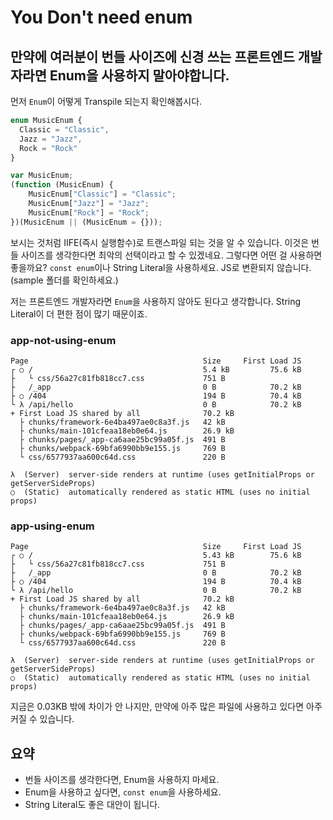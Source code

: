 # You Don't need enum

## 만약에 여러분이 번들 사이즈에 신경 쓰는 프론트엔드 개발자라면 Enum을 사용하지 말아야합니다.

먼저 `Enum`이 어떻게 Transpile 되는지 확인해봅시다.

```ts
enum MusicEnum {
  Classic = "Classic",
  Jazz = "Jazz",
  Rock = "Rock"
}
```

```js
var MusicEnum;
(function (MusicEnum) {
    MusicEnum["Classic"] = "Classic";
    MusicEnum["Jazz"] = "Jazz";
    MusicEnum["Rock"] = "Rock";
})(MusicEnum || (MusicEnum = {}));
```

보시는 것처럼 IIFE(즉시 실행함수)로 트랜스파일 되는 것을 알 수 있습니다. 이것은 번들 사이즈를 생각한다면 최악의 선택이라고 할 수 있겠네요. 그렇다면 어떤 걸 사용하면 좋을까요? `const enum`이나 String Literal을 사용하세요. JS로 변환되지 않습니다.(sample 폴더를 확인하세요.)

저는 프론트엔드 개발자라면 `Enum`을 사용하지 않아도 된다고 생각합니다. String Literal이 더 편한 점이 많기 때문이죠. 

### app-not-using-enum

```
Page                                       Size     First Load JS
┌ ○ /                                      5.4 kB         75.6 kB
├   └ css/56a27c81fb818cc7.css             751 B
├   /_app                                  0 B            70.2 kB
├ ○ /404                                   194 B          70.4 kB
└ λ /api/hello                             0 B            70.2 kB
+ First Load JS shared by all              70.2 kB
  ├ chunks/framework-6e4ba497ae0c8a3f.js   42 kB
  ├ chunks/main-101cfeaa18eb0e64.js        26.9 kB
  ├ chunks/pages/_app-ca6aae25bc99a05f.js  491 B
  ├ chunks/webpack-69bfa6990bb9e155.js     769 B
  └ css/6577937aa600c64d.css               220 B

λ  (Server)  server-side renders at runtime (uses getInitialProps or getServerSideProps)
○  (Static)  automatically rendered as static HTML (uses no initial props)
```

### app-using-enum

```
Page                                       Size     First Load JS
┌ ○ /                                      5.43 kB        75.6 kB
├   └ css/56a27c81fb818cc7.css             751 B
├   /_app                                  0 B            70.2 kB
├ ○ /404                                   194 B          70.4 kB
└ λ /api/hello                             0 B            70.2 kB
+ First Load JS shared by all              70.2 kB
  ├ chunks/framework-6e4ba497ae0c8a3f.js   42 kB
  ├ chunks/main-101cfeaa18eb0e64.js        26.9 kB
  ├ chunks/pages/_app-ca6aae25bc99a05f.js  491 B
  ├ chunks/webpack-69bfa6990bb9e155.js     769 B
  └ css/6577937aa600c64d.css               220 B

λ  (Server)  server-side renders at runtime (uses getInitialProps or getServerSideProps)
○  (Static)  automatically rendered as static HTML (uses no initial props)
```

지금은 0.03KB 밖에 차이가 안 나지만, 만약에 아주 많은 파일에 사용하고 있다면 아주 커질 수 있습니다.

## 요약
- 번들 사이즈를 생각한다면, Enum을 사용하지 마세요.
- Enum을 사용하고 싶다면, `const enum`을 사용하세요.
- String Literal도 좋은 대안이 됩니다.